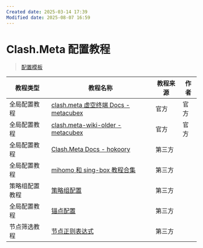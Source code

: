 ```yaml
---
Created date: 2025-03-14 17:39
Modified date: 2025-08-07 16:59
---
```

# Clash.Meta 配置教程

> [配置模板](https://github.com/LaolunsiG/PCR/tree/main/Config_File/Clash.Meta)

| 教程类型    | 教程名称                                                                                                                                                                                                                                        | 教程来源 | 作者  |
| ------- | ------------------------------------------------------------------------------------------------------------------------------------------------------------------------------------------------------------------------------------------- | ---- | --- |
| 全局配置教程  | [clash.meta 虚空终端 Docs - metacubex](https://wiki.metacubex.one/)                                                                                                                                                                             | 官方   | 官方  |
| 全局配置教程  | [clash.meta-wiki-older - metacubex](https://clash-meta.gitbook.io/clash.meta-wiki-older)                                                                                                                                                    | 官方   | 官方  |
| 全局配置教程  | [Clash.Meta Docs - hokoory](https://hokoory.github.io/clash-mate-doc/)                                                                                                                                                                      | 第三方  |     |
| 全局配置教程  | [mihomo 和 sing-box 教程合集](https://proxy-tutorials.dustinwin.top/)                                                                                                                                                                            | 第三方  |     |
| 策略组配置教程 | [策略组配置](https://github.com/LaolunsiG/PCR/blob/main/Agency_Wiki/%E4%BB%A3%E7%90%86%E5%B7%A5%E5%85%B7%E9%85%8D%E7%BD%AE%E6%95%99%E7%A8%8B/Clash.Meta%20%E9%85%8D%E7%BD%AE%E6%95%99%E7%A8%8B/%E7%AD%96%E7%95%A5%E7%BB%84%E9%85%8D%E7%BD%AE.md) | 第三方  |     |
| 全局配置教程  | [锚点配置](https://github.com/LaolunsiG/PCR/blob/main/Agency_Wiki/%E4%BB%A3%E7%90%86%E5%B7%A5%E5%85%B7%E9%85%8D%E7%BD%AE%E6%95%99%E7%A8%8B/Clash.Meta%20%E9%85%8D%E7%BD%AE%E6%95%99%E7%A8%8B/%E9%94%9A%E7%82%B9%E9%85%8D%E7%BD%AE.md)           | 第三方  |     |
| 节点筛选教程  | [节点正则表达式](https://github.com/LaolunsiG/PCR/blob/main/Agency_Wiki/%E8%8A%82%E7%82%B9%E7%9A%84%E6%AD%A3%E5%88%99%E8%A1%A8%E8%BE%BE%E5%BC%8F.md)                                                                                               | 第三方  |     |
